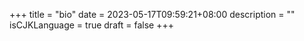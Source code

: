 +++
title = "bio"
date = 2023-05-17T09:59:21+08:00
description = ""
isCJKLanguage = true
draft = false
+++